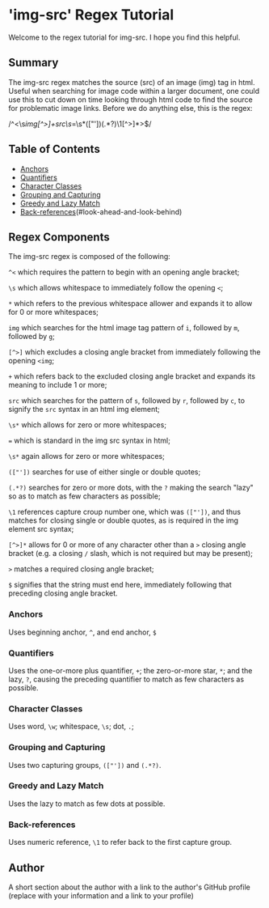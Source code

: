 # 'img-src' Regex Tutorial

Welcome to the regex tutorial for img-src. I hope you find this helpful.

## Summary

The img-src regex matches the source (src) of an image (img) tag in html. Useful when searching for image code within a larger document, one could use this to cut down on time looking through html code to find the source for problematic image links. Before we do anything else, this is the regex:

/^<\s*img[^>]+src\s*=\s*(["'])(.*?)\1[^>]\*>$/

## Table of Contents

- [Anchors](#anchors)
- [Quantifiers](#quantifiers)
- [Character Classes](#character-classes)
- [Grouping and Capturing](#grouping-and-capturing)
- [Greedy and Lazy Match](#greedy-and-lazy-match)
- [Back-references](#back-references)(#look-ahead-and-look-behind)

## Regex Components

The img-src regex is composed of the following:

`^<` which requires the pattern to begin with an opening angle bracket;

`\s` which allows whitespace to immediately follow the opening `<`;

`*` which refers to the previous whitespace allower and expands it to allow for 0 or more whitespaces;

`img` which searches for the html image tag pattern of `i`, followed by `m`, followed by `g`;

`[^>]` which excludes a closing angle bracket from immediately following the opening `<img`;

`+` which refers back to the excluded closing angle bracket and expands its meaning to include 1 or more;

`src` which searches for the pattern of `s`, followed by `r`, followed by `c`, to signify the `src` syntax in an html img element;

`\s*` which allows for zero or more whitespaces;

`=` which is standard in the img src syntax in html;

`\s*` again allows for zero or more whitespaces;

`(["'])` searches for use of either single or double quotes;

`(.*?)` searches for zero or more dots, with the `?` making the search "lazy" so as to match as few characters as possible;

`\1` references capture croup number one, which was `(["'])`, and thus matches for closing single or double quotes, as is required in the img element src syntax;

`[^>]*` allows for 0 or more of any character other than a `>` closing angle bracket (e.g. a closing `/` slash, which is not required but may be present);

`>` matches a required closing angle bracket;

`$` signifies that the string must end here, immediately following that preceding closing angle bracket.

### Anchors

Uses beginning anchor, `^`, and end anchor, `$`

### Quantifiers

Uses the one-or-more plus quantifier, `+`; the zero-or-more star, `*`; and the lazy, `?`, causing the preceding quantifier to match as few characters as possible.

### Character Classes

Uses word, `\w`; whitespace, `\s`; dot, `.`;

### Grouping and Capturing

Uses two capturing groups, `(["'])` and `(.*?)`.

### Greedy and Lazy Match

Uses the lazy to match as few dots at possible.

### Back-references

Uses numeric reference, `\1` to refer back to the first capture group.

## Author

A short section about the author with a link to the author's GitHub profile (replace with your information and a link to your profile)
